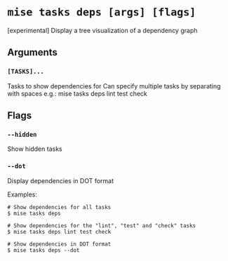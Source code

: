# `mise tasks deps [args] [flags]`

[experimental] Display a tree visualization of a dependency graph

## Arguments

### `[TASKS]...`

Tasks to show dependencies for
Can specify multiple tasks by separating with spaces
e.g.: mise tasks deps lint test check

## Flags

### `--hidden`

Show hidden tasks

### `--dot`

Display dependencies in DOT format

Examples:

    # Show dependencies for all tasks
    $ mise tasks deps

    # Show dependencies for the "lint", "test" and "check" tasks
    $ mise tasks deps lint test check

    # Show dependencies in DOT format
    $ mise tasks deps --dot
